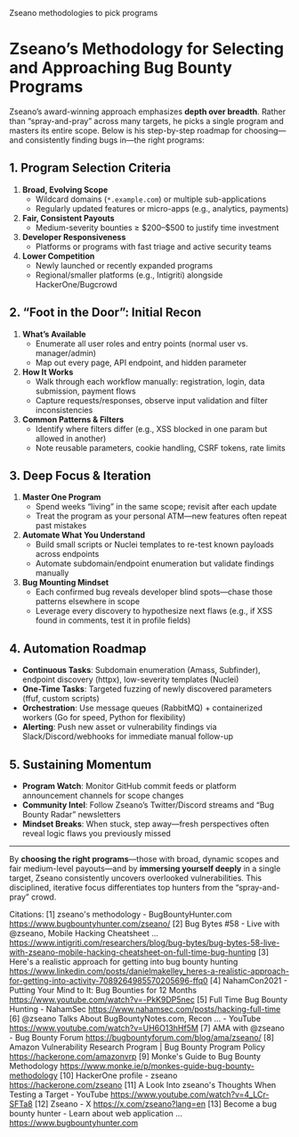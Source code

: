 Zseano methodologies to pick programs

# Zseano’s Methodology for Selecting and Approaching Bug Bounty Programs

Zseano’s award-winning approach emphasizes **depth over breadth**. Rather than “spray-and-pray” across many targets, he picks a single program and masters its entire scope. Below is his step-by-step roadmap for choosing—and consistently finding bugs in—the right programs:

## 1. Program Selection Criteria  
1. **Broad, Evolving Scope**  
   - Wildcard domains (`*.example.com`) or multiple sub-applications  
   - Regularly updated features or micro-apps (e.g., analytics, payments)  
2. **Fair, Consistent Payouts**  
   - Medium-severity bounties ≥ \$200–\$500 to justify time investment  
3. **Developer Responsiveness**  
   - Platforms or programs with fast triage and active security teams  
4. **Lower Competition**  
   - Newly launched or recently expanded programs  
   - Regional/smaller platforms (e.g., Intigriti) alongside HackerOne/Bugcrowd  

## 2. “Foot in the Door”: Initial Recon  
1. **What’s Available**  
   - Enumerate all user roles and entry points (normal user vs. manager/admin)  
   - Map out every page, API endpoint, and hidden parameter  
2. **How It Works**  
   - Walk through each workflow manually: registration, login, data submission, payment flows  
   - Capture requests/responses, observe input validation and filter inconsistencies  
3. **Common Patterns & Filters**  
   - Identify where filters differ (e.g., XSS blocked in one param but allowed in another)  
   - Note reusable parameters, cookie handling, CSRF tokens, rate limits  

## 3. Deep Focus & Iteration  
1. **Master One Program**  
   - Spend weeks “living” in the same scope; revisit after each update  
   - Treat the program as your personal ATM—new features often repeat past mistakes  
2. **Automate What You Understand**  
   - Build small scripts or Nuclei templates to re-test known payloads across endpoints  
   - Automate subdomain/endpoint enumeration but validate findings manually  
3. **Bug Mounting Mindset**  
   - Each confirmed bug reveals developer blind spots—chase those patterns elsewhere in scope  
   - Leverage every discovery to hypothesize next flaws (e.g., if XSS found in comments, test it in profile fields)  

## 4. Automation Roadmap  
- **Continuous Tasks**: Subdomain enumeration (Amass, Subfinder), endpoint discovery (httpx), low-severity templates (Nuclei)  
- **One-Time Tasks**: Targeted fuzzing of newly discovered parameters (ffuf, custom scripts)  
- **Orchestration**: Use message queues (RabbitMQ) + containerized workers (Go for speed, Python for flexibility)  
- **Alerting**: Push new asset or vulnerability findings via Slack/Discord/webhooks for immediate manual follow-up  

## 5. Sustaining Momentum  
- **Program Watch**: Monitor GitHub commit feeds or platform announcement channels for scope changes  
- **Community Intel**: Follow Zseano’s Twitter/Discord streams and “Bug Bounty Radar” newsletters  
- **Mindset Breaks**: When stuck, step away—fresh perspectives often reveal logic flaws you previously missed  

***

By **choosing the right programs**—those with broad, dynamic scopes and fair medium-level payouts—and by **immersing yourself deeply** in a single target, Zseano consistently uncovers overlooked vulnerabilities. This disciplined, iterative focus differentiates top hunters from the “spray-and-pray” crowd.

Citations:
[1] zseano's methodology - BugBountyHunter.com https://www.bugbountyhunter.com/zseano/
[2] Bug Bytes #58 - Live with @zseano, Mobile Hacking Cheatsheet ... https://www.intigriti.com/researchers/blog/bug-bytes/bug-bytes-58-live-with-zseano-mobile-hacking-cheatsheet-on-full-time-bug-hunting
[3] Here's a realistic approach for getting into bug bounty hunting https://www.linkedin.com/posts/danielmakelley_heres-a-realistic-approach-for-getting-into-activity-7089264985570205696-ffq0
[4] NahamCon2021 - Putting Your Mind to It: Bug Bounties for 12 Months https://www.youtube.com/watch?v=-PkK9DP5nec
[5] Full Time Bug Bounty Hunting - NahamSec https://www.nahamsec.com/posts/hacking-full-time
[6] ‪@zseano‬ Talks About BugBountyNotes.com, Recon ... - YouTube https://www.youtube.com/watch?v=UH6O13hHf5M
[7] AMA with @zseano - Bug Bounty Forum https://bugbountyforum.com/blog/ama/zseano/
[8] Amazon Vulnerability Research Program | Bug Bounty Program Policy https://hackerone.com/amazonvrp
[9] Monke's Guide to Bug Bounty Methodology https://www.monke.ie/p/monkes-guide-bug-bounty-methodology
[10] HackerOne profile - zseano https://hackerone.com/zseano
[11] A Look Into zseano's Thoughts When Testing a Target - YouTube https://www.youtube.com/watch?v=4_LCr-SFTa8
[12] Zseano - X https://x.com/zseano?lang=en
[13] Become a bug bounty hunter - Learn about web application ... https://www.bugbountyhunter.com
